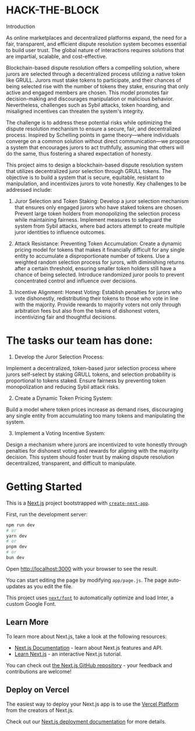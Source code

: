 # HACK-THE-BLOCK

Introduction

As online marketplaces and decentralized platforms expand, the need for a fair, transparent, and efficient dispute resolution system becomes essential to build user trust. The global nature of interactions requires solutions that are impartial, scalable, and cost-effective.


Blockchain-based dispute resolution offers a compelling solution, where jurors are selected through a decentralized process utilizing a native token like GRULL. Jurors must stake tokens to participate, and their chances of being selected rise with the number of tokens they stake, ensuring that only active and engaged members are chosen. This model promotes fair decision-making and discourages manipulation or malicious behavior. Nevertheless, challenges such as Sybil attacks, token hoarding, and misaligned incentives can threaten the system's integrity.


The challenge is to address these potential risks while optimizing the dispute resolution mechanism to ensure a secure, fair, and decentralized process. Inspired by Schelling points in game theory—where individuals converge on a common solution without direct communication—we propose a system that encourages jurors to act truthfully, assuming that others will do the same, thus fostering a shared expectation of honesty.


This project aims to design a blockchain-based dispute resolution system that utilizes decentralized juror selection through GRULL tokens. The objective is to build a system that is secure, equitable, resistant to manipulation, and incentivizes jurors to vote honestly. Key challenges to be addressed include:

1. Juror Selection and Token Staking: Develop a juror selection mechanism that ensures only engaged jurors who have staked tokens are chosen. Prevent large token holders from monopolizing the selection process while maintaining fairness. Implement measures to safeguard the system from Sybil attacks, where bad actors attempt to create multiple juror identities to influence outcomes.

2. Attack Resistance: Preventing Token Accumulation: Create a dynamic pricing model for tokens that makes it financially difficult for any single entity to accumulate a disproportionate number of tokens. Use a weighted random selection process for jurors, with diminishing returns after a certain threshold, ensuring smaller token holders still have a chance of being selected. Introduce randomized juror pools to prevent concentrated control and influence over decisions.

3. Incentive Alignment: Honest Voting: Establish penalties for jurors who vote dishonestly, redistributing their tokens to those who vote in line with the majority. Provide rewards to majority voters not only through arbitration fees but also from the tokens of dishonest voters, incentivizing fair and thoughtful decisions.

# The tasks our team has done:

1. Develop the Juror Selection Process:

Implement a decentralized, token-based juror selection process where jurors self-select by staking GRULL tokens, and selection probability is proportional to tokens staked.
Ensure fairness by preventing token monopolization and reducing Sybil attack risks.

2. Create a Dynamic Token Pricing System:

Build a model where token prices increase as demand rises, discouraging any single entity from accumulating too many tokens and manipulating the system.

3. Implement a Voting Incentive System:

Design a mechanism where jurors are incentivized to vote honestly through penalties for dishonest voting and rewards for aligning with the majority decision.
This system should foster trust by making dispute resolution decentralized, transparent, and difficult to manipulate.


# Getting Started

This is a [Next.js](https://nextjs.org/) project bootstrapped with [`create-next-app`](https://github.com/vercel/next.js/tree/canary/packages/create-next-app).

First, run the development server:

```bash
npm run dev
# or
yarn dev
# or
pnpm dev
# or
bun dev
```

Open [http://localhost:3000](http://localhost:3000) with your browser to see the result.

You can start editing the page by modifying `app/page.js`. The page auto-updates as you edit the file.

This project uses [`next/font`](https://nextjs.org/docs/basic-features/font-optimization) to automatically optimize and load Inter, a custom Google Font.

## Learn More

To learn more about Next.js, take a look at the following resources:

- [Next.js Documentation](https://nextjs.org/docs) - learn about Next.js features and API.
- [Learn Next.js](https://nextjs.org/learn) - an interactive Next.js tutorial.

You can check out [the Next.js GitHub repository](https://github.com/vercel/next.js/) - your feedback and contributions are welcome!

## Deploy on Vercel

The easiest way to deploy your Next.js app is to use the [Vercel Platform](https://vercel.com/new?utm_medium=default-template&filter=next.js&utm_source=create-next-app&utm_campaign=create-next-app-readme) from the creators of Next.js.

Check out our [Next.js deployment documentation](https://nextjs.org/docs/deployment) for more details.

